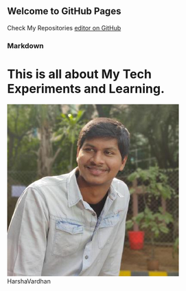 ## Welcome to GitHub Pages
Check My Repositories [editor on GitHub](https://github.com/HarshaVardhanAcharyAthaluri) 
### Markdown
# This is all about My Tech Experiments and Learning.
![Profile](https://github.com/HarshaVardhanAcharyAthaluri/HarshaVardhanAcharyAthaluri.github.io/blob/master/githubprofile.jpg) <span>HarshaVardhan</span>
